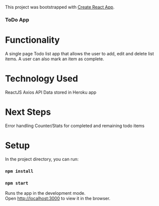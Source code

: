 This project was bootstrapped with [Create React App](https://github.com/facebook/create-react-app).

### ToDo App

# Functionality
A single page Todo list app that allows the user to add, edit and delete list items. A user can also mark an item as complete.

# Technology Used
ReactJS
Axios API
Data stored in Heroku app

# Next Steps
Error handling
Counter/Stats for completed and remaining todo items

# Setup
In the project directory, you can run:

### `npm install`
### `npm start`

Runs the app in the development mode.<br />
Open [http://localhost:3000](http://localhost:3000) to view it in the browser.
